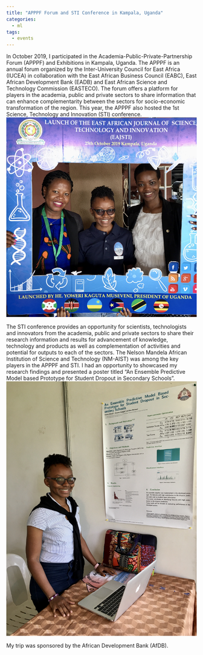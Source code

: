```yaml
---
title: "APPPF Forum and STI Conference in Kampala, Uganda"
categories:
  - ml
tags:
  - events
---
```

In October 2019, I participated in the Academia-Public-Private-Partnership Forum (APPPF) and Exhibitions in Kampala, Uganda.  The APPPF is an annual forum organized by the Inter-University Council for East Africa (IUCEA) in collaboration with the East African Business Council (EABC), East African Development Bank (EADB) and East African Science and Technology Commission (EASTECO). The forum offers a platform for players in the academia, public and private sectors to share information that can enhance complementarity between the sectors for socio-economic transformation of the region. This year, the APPPF also hosted the 1st Science, Technology and Innovation (STI) conference. 
<img src="/assets/images/nm.jpg" class="align-center" alt="">  

The STI conference provides an opportunity for scientists, technologists and innovators from the academia, public and private sectors to share their research information and results for advancement of knowledge, technology and products as well as complementation of activities and potential for outputs to each of the sectors. The Nelson Mandela African Institution of Science and Technology (NM-AIST) was among the key players in the APPPF and STI. I had an opportunity to showcased my research findings and presented a poster titled “An Ensemble Predictive Model based Prototype for Student Dropout in Secondary Schools”. 
<img src="/assets/images/kampala.jpg" class="align-center" alt=""> 

My trip was sponsored by the African Development Bank (AfDB). 
